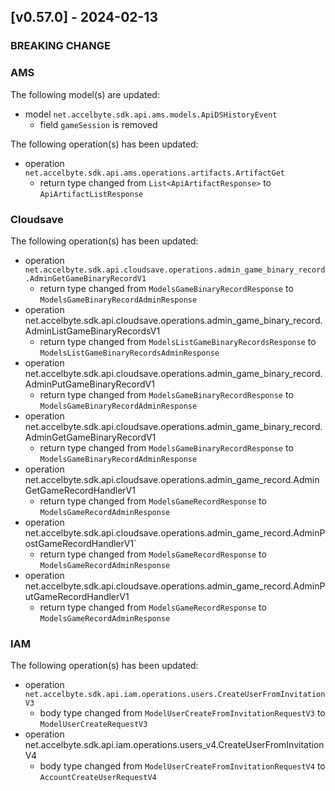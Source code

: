 <a name="v0.57.0"></a>
## [v0.57.0] - 2024-02-13

### BREAKING CHANGE

### AMS
The following model(s) are updated:
- model `net.accelbyte.sdk.api.ams.models.ApiDSHistoryEvent`
   - field `gameSession` is removed

The following operation(s) has been updated:
- operation `net.accelbyte.sdk.api.ams.operations.artifacts.ArtifactGet`
   - return type changed from `List<ApiArtifactResponse>` to `ApiArtifactListResponse`

### Cloudsave
The following operation(s) has been updated:
- operation `net.accelbyte.sdk.api.cloudsave.operations.admin_game_binary_record.AdminGetGameBinaryRecordV1`
    - return type changed from `ModelsGameBinaryRecordResponse` to `ModelsGameBinaryRecordAdminResponse`
- operation net.accelbyte.sdk.api.cloudsave.operations.admin_game_binary_record.AdminListGameBinaryRecordsV1
    - return type changed from `ModelsListGameBinaryRecordsResponse` to `ModelsListGameBinaryRecordsAdminResponse`    
- operation net.accelbyte.sdk.api.cloudsave.operations.admin_game_binary_record.AdminPutGameBinaryRecordV1
    - return type changed from `ModelsGameBinaryRecordResponse` to `ModelsGameBinaryRecordAdminResponse`    
- operation net.accelbyte.sdk.api.cloudsave.operations.admin_game_binary_record.AdminGetGameBinaryRecordV1
    - return type changed from `ModelsGameBinaryRecordResponse` to `ModelsGameBinaryRecordAdminResponse`
- operation net.accelbyte.sdk.api.cloudsave.operations.admin_game_record.AdminGetGameRecordHandlerV1
    - return type changed from `ModelsGameRecordResponse` to `ModelsGameRecordAdminResponse`
- operation net.accelbyte.sdk.api.cloudsave.operations.admin_game_record.AdminPostGameRecordHandlerV1`
    - return type changed from `ModelsGameRecordResponse` to `ModelsGameRecordAdminResponse`
- operation net.accelbyte.sdk.api.cloudsave.operations.admin_game_record.AdminPutGameRecordHandlerV1
    - return type changed from `ModelsGameRecordResponse` to `ModelsGameRecordAdminResponse`

### IAM
The following operation(s) has been updated:
- operation `net.accelbyte.sdk.api.iam.operations.users.CreateUserFromInvitationV3`
    - body type changed from `ModelUserCreateFromInvitationRequestV3` to `ModelUserCreateRequestV3`
- operation net.accelbyte.sdk.api.iam.operations.users_v4.CreateUserFromInvitationV4
    - body type changed from `ModelUserCreateFromInvitationRequestV4` to `AccountCreateUserRequestV4`
